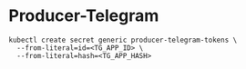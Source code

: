 # Producer-Telegram

```shell
kubectl create secret generic producer-telegram-tokens \
  --from-literal=id=<TG_APP_ID> \
  --from-literal=hash=<TG_APP_HASH>
```
